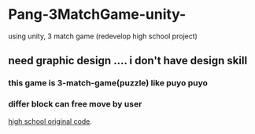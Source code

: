 # Pang-3MatchGame-unity-
using unity, 3 match game (redevelop high school project)


## need graphic design .... i don't have design skill


### this game is 3-match-game(puzzle) like puyo puyo
###     differ block can free move by user

[high school original code](https://github.com/Kangdonghyuk/Highschool-Project/tree/master/Unity/DGP).